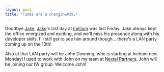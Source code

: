 ```yaml
---
layout: post
title: "Times are a changin&#39;"
---
```


<p>Goodbye <a href="http://www.thoughtstoblog.com" target="_blank">Jake</a>. <a title="Jake" href="http://www.thoughtstoblog.com" target="_blank">Jake</a>'s last day at <a href="http://www.inetium.com" target="_blank">Inetium</a> was last Friday. Jake always kept the office energized and exciting, and we'll miss his presence along with his developer skills. I'll still get to see him around though... there's a LAN party coming up on the 13th!</p>
<p>Also at that LAN party will be John Downing, who is starting at Inetium next Monday! I used to work with John on my team at <a href="http://www.nextelpartners.com" target="_blank">Nextel Partners</a>. John will be joining our IW group. Welcome John!</p>
 
